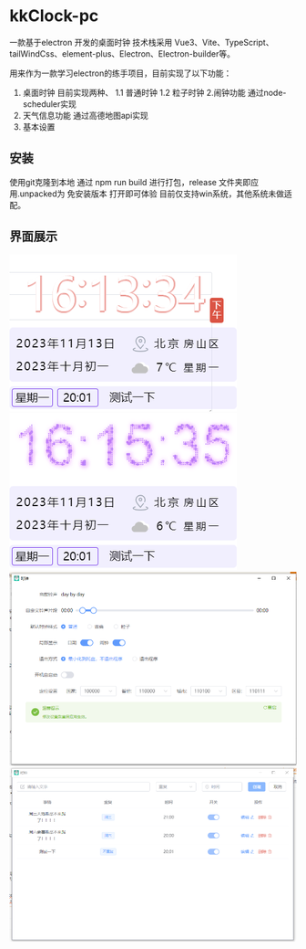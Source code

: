 # kkClock-pc
一款基于electron 开发的桌面时钟
技术栈采用 Vue3、Vite、TypeScript、tailWindCss、element-plus、Electron、Electron-builder等。

用来作为一款学习electron的练手项目，目前实现了以下功能：
1. 桌面时钟
目前实现两种、
1.1 普通时钟
1.2 粒子时钟
2.闹钟功能
通过node-scheduler实现
3. 天气信息功能
通过高德地图api实现
4. 基本设置

## 安装
使用git克隆到本地
通过 npm run build 进行打包，release 文件夹即应用.unpacked为 免安装版本 打开即可体验
目前仅支持win系统，其他系统未做适配。

## 界面展示
![输入图片说明](.vscode/image.png)
![输入图片说明](.vscode/clock.png)
![输入图片说明](.vscode/setting.png)
![输入图片说明](src/naozhong.png)
